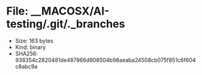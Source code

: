 # File: __MACOSX/AI-testing/.git/._branches

- Size: 163 bytes
- Kind: binary
- SHA256: 938354c2820481de487866d908504b98aeaba24508cb075f851c6f604c8abc9a

